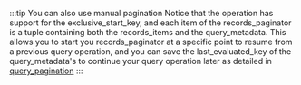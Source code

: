 :::tip You can also use manual pagination
Notice that the operation has support for the exclusive_start_key, and each item of the records_paginator is a tuple
containing both the records_items and the query_metadata. This allows you to start you records_paginator at a specific
point to resume from a previous query operation, and you can save the last_evaluated_key of the query_metadata's to
continue your query operation later as detailed in [query_pagination](../basics/query_pagination)
:::